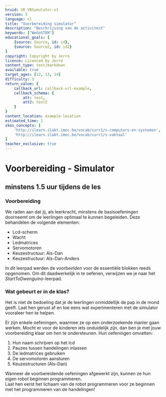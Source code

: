 ```yaml
---
hruid: SR_VBSimulator-v1
version: 3
language: nl
title: "Voorbereiding simulator"
description: "Beschrijving van de activiteit"
keywords: ["WeGoSTEM"]
educational_goals: [
    {source: Source, id: id}, 
    {source: Source2, id: id2}
]
copyright: Copyright by Jerro
licence: Licenced by Jerro
content_type: text/markdown
available: true
target_ages: [12, 13, 14]
difficulty: 3
return_value: {
    callback_url: callback-url-example,
    callback_schema: {
        att: test,
        att2: test2
    }
}
content_location: example-location
estimated_time: 1
skos_concepts: [
    'http://ilearn.ilabt.imec.be/vocab/curr1/s-computers-en-systemen', 
    'http://ilearn.ilabt.imec.be/vocab/curr1/s-vaktaal'
]
teacher_exclusive: true
---
```

# Voorbereiding - Simulator
## minstens 1.5 uur tijdens de les

### Voorbereiding

We raden aan dat jij, als leerkracht, minstens de basisoefeningen doorneemt om de leerlingen optimaal te kunnen begeleiden. Deze behandelen de volgende elementen:  

* Lcd-scherm
* Wacht
* Ledmatrices
* Servomotoren
* Keuzestructuur: Als-Dan
* Keuzestructuur: Als-Dan-Anders

In dit leerpad werden de *voorbeelden* voor de essentiële blokken reeds opgenomen. Om dit daadwerkelijk in te oefenen, verwijzen we je naar het *StartToDwenguino*-leerpad.

### Wat gebeurt er in de klas?
Het is niet de bedoeling dat je de leerlingen onmiddellijk de pap in de mond geeft. Laat hen gerust af en toe eens wat experimenteren met de simulator vooraleer hen te helpen.

Er zijn enkele oefeningen, waarmee ze op een onderzoekende manier gaan werken. Mocht er voor de kinderen iets onduidelijk zijn, dan ben je met jouw voorbereiding klaar om hen te ondersteunen. Hun oefeningen omvatten:

1. Hun naam schrijven op het lcd
2. Pauzes tussen handelingen inlassen
3. De ledmatrices gebruiken
4. De servomotoren aansturen
5. Keuzestructuren (Als-Dan)

Wanneer de voorbereidende oefeningen afgewerkt zijn, kunnen ze hun eigen robot beginnen programmeren.  
Laat hen eerst het lichaam van de robot programmeren voor ze beginnen met het programmeren van de handelingen!





